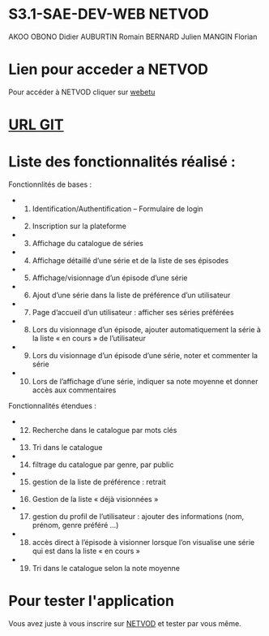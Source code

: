 # S3.1-SAE-DEV-WEB NETVOD

AKOO OBONO Didier AUBURTIN Romain BERNARD Julien MANGIN Florian

# Lien pour acceder a NETVOD
Pour accéder à NETVOD cliquer sur [webetu](https://webetu.iutnc.univ-lorraine.fr/www/mangin215u/Deuxi%c3%a8me%20ann%c3%a9e/S3.1-SAE-DEV-WEB/)

# [URL GIT](https://github.com/Flotss/S3.1-SAE-DEV-WEB)

# Liste des fonctionnalités réalisé : 
Fonctionnlités de bases :
- 1. Identification/Authentification – Formulaire de login
- 2. Inscription sur la plateforme 
- 3. Affichage du catalogue de séries 
- 4. Affichage détaillé d’une série et de la liste de ses épisodes
- 5. Affichage/visionnage d’un épisode d’une série
- 6. Ajout d’une série dans la liste de préférence d’un utilisateur
- 7. Page d’accueil d’un utilisateur : afficher ses séries préférées
- 8. Lors du visionnage d’un épisode, ajouter automatiquement la série à la liste « en
cours » de l’utilisateur 
- 9. Lors du visionnage d’un épisode d’une série, noter et commenter la série
- 10. Lors de l’affichage d’une série, indiquer sa note moyenne et donner accès aux
commentaires

Fonctionnalités étendues :
- 12. Recherche dans le catalogue par mots clés
- 13. Tri dans le catalogue
- 14. filtrage du catalogue par genre, par public
- 15. gestion de la liste de préférence : retrait 
- 16. Gestion de la liste « déjà visionnées »
- 17. gestion du profil de l’utilisateur : ajouter des informations (nom, prénom, genre
préféré ...)
- 18. accès direct à l’épisode à visionner lorsque l’on visualise une série qui est dans la
liste « en cours » 
- 19. Tri dans le catalogue selon la note moyenne

# Pour tester l'application 
Vous avez juste à vous inscrire sur [NETVOD](https://webetu.iutnc.univ-lorraine.fr/www/mangin215u/Deuxi%c3%a8me%20ann%c3%a9e/S3.1-SAE-DEV-WEB/) et tester par vous même.
